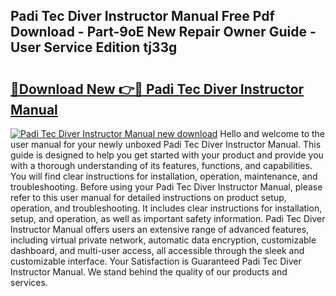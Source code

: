 ## Padi Tec Diver Instructor Manual Free Pdf Download - Part-9oE New Repair Owner Guide - User Service Edition tj33g

# <h2><a href="http://bc64660.oget.top/?id=Padi+Tec+Diver+Instructor+Manual">🔗Download New 👉🔴 Padi Tec Diver Instructor Manual</a></h2>

[![Padi Tec Diver Instructor Manual new download](https://i.imgur.com/5g1atiW.png)](http://bc64660.oget.top/?id=Padi+Tec+Diver+Instructor+Manual)
Hello and welcome to the user manual for your newly unboxed Padi Tec Diver Instructor Manual. This guide is designed to help you get started with your product and provide you with a thorough understanding of its features, functions, and capabilities. You will find clear instructions for installation, operation, maintenance, and troubleshooting. Before using your Padi Tec Diver Instructor Manual, please refer to this user manual for detailed instructions on product setup, operation, and troubleshooting. It includes clear instructions for installation, setup, and operation, as well as important safety information. Padi Tec Diver Instructor Manual offers users an extensive range of advanced features, including virtual private network, automatic data encryption, customizable dashboard, and multi-user access, all accessible through the sleek and customizable interface. Your Satisfaction is Guaranteed Padi Tec Diver Instructor Manual. We stand behind the quality of our products and services.
